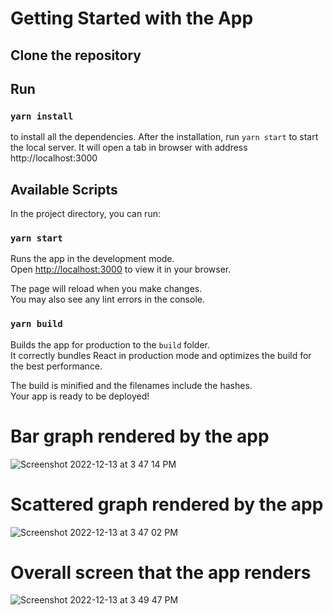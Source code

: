 # Getting Started with the App
## Clone the repository 
## Run 

### `yarn install`
to install all the dependencies. After the installation, run `yarn start` to start the local server. It will open a tab in browser with address http://localhost:3000


## Available Scripts

In the project directory, you can run:

### `yarn start`

Runs the app in the development mode.\
Open [http://localhost:3000](http://localhost:3000) to view it in your browser.

The page will reload when you make changes.\
You may also see any lint errors in the console.

### `yarn build`

Builds the app for production to the `build` folder.\
It correctly bundles React in production mode and optimizes the build for the best performance.

The build is minified and the filenames include the hashes.\
Your app is ready to be deployed!


# Bar graph rendered by the app
![Screenshot 2022-12-13 at 3 47 14 PM](https://user-images.githubusercontent.com/26579662/207291212-196eca07-cd50-4b61-b4bc-834bbf51b8ec.png)

# Scattered graph rendered by the app
![Screenshot 2022-12-13 at 3 47 02 PM](https://user-images.githubusercontent.com/26579662/207291216-b45ffe9d-b558-47bd-9210-541a1882e6a6.png)

# Overall screen that the app renders
![Screenshot 2022-12-13 at 3 49 47 PM](https://user-images.githubusercontent.com/26579662/207291670-3f07b021-92be-4ce0-aa6d-39572c8580cd.png)
